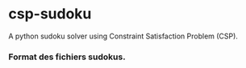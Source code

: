 # csp-sudoku
A python sudoku solver using Constraint Satisfaction Problem (CSP).


### Format des fichiers sudokus. 
